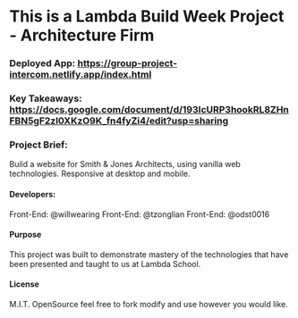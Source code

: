 # This is a Lambda Build Week Project - Architecture Firm

### Deployed App: https://group-project-intercom.netlify.app/index.html

### Key Takeaways: https://docs.google.com/document/d/193IcURP3hookRL8ZHnFBN5gF2zl0XKzO9K_fn4fyZi4/edit?usp=sharing

### Project Brief: 


Build a website for Smith & Jones Architects, using vanilla web technologies. Responsive at desktop and mobile.

#### Developers:

Front-End: @willwearing
Front-End: @tzonglian
Front-End: @odst0016

#### Purpose

This project was built to demonstrate mastery of the technologies that have been presented and taught to us at Lambda School.

#### License

M.I.T. OpenSource feel free to fork modify and use however you would like.

